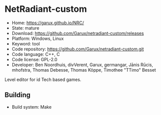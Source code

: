 # NetRadiant-custom

- Home: https://garux.github.io/NRC/
- State: mature
- Download: https://github.com/Garux/netradiant-custom/releases
- Platform: Windows, Linux
- Keyword: tool
- Code repository: https://github.com/Garux/netradiant-custom.git
- Code language: C++, C
- Code license: GPL-2.0
- Developer: Ben Noordhuis, divVerent, Garux, germangar, Jānis Rūcis, mhofstra, Thomas Debesse, Thomas Köppe, Timothee "TTimo" Besset

Level editor for id Tech based games.

## Building

- Build system: Make
